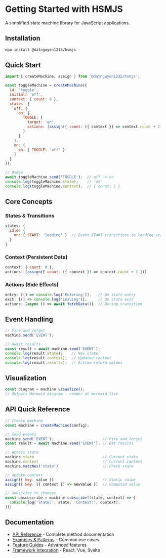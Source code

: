 # Getting Started with HSMJS

A simplified state machine library for JavaScript applications.

## Installation

```bash
npm install @datnguyen1215/hsmjs
```

## Quick Start

```javascript
import { createMachine, assign } from '@datnguyen1215/hsmjs';

const toggleMachine = createMachine({
  id: 'toggle',
  initial: 'off',
  context: { count: 0 },
  states: {
    off: {
      on: {
        TOGGLE: {
          target: 'on',
          actions: [assign({ count: ({ context }) => context.count + 1 })]
        }
      }
    },
    on: {
      on: { TOGGLE: 'off' }
    }
  }
});

// Usage
await toggleMachine.send('TOGGLE');  // off -> on
console.log(toggleMachine.state);    // 'on'
console.log(toggleMachine.context);  // { count: 1 }
```

## Core Concepts

### States & Transitions
```javascript
states: {
  idle: {
    on: { START: 'loading' }  // Event START transitions to loading state
  }
}
```

### Context (Persistent Data)
```javascript
context: { count: 0 },
actions: [assign({ count: ({ context }) => context.count + 1 })]
```

### Actions (Side Effects)
```javascript
entry: [() => console.log('Entering')],   // On state entry
exit: [() => console.log('Leaving')],     // On state exit
actions: [async () => await fetchData()]  // During transition
```




## Event Handling

```javascript
// Fire and forget
machine.send('EVENT');

// Await results
const result = await machine.send('EVENT');
console.log(result.state);    // New state
console.log(result.context);  // Updated context
console.log(result.results);  // Action return values
```


## Visualization

```javascript
const diagram = machine.visualize();
// Outputs Mermaid diagram - render at mermaid.live
```

## API Quick Reference

```javascript
// Create machine
const machine = createMachine(config);

// Send events
machine.send('EVENT');                      // Fire and forget
const result = await machine.send('EVENT'); // Get results

// Access state
machine.state                               // Current state
machine.context                             // Current context
machine.matches('state')                    // Check state

// Update context
assign({ key: value })                      // Static value
assign({ key: ({ context }) => newValue })  // Computed value

// Subscribe to changes
const unsubscribe = machine.subscribe((state, context) => {
  console.log('State:', state, 'Context:', context);
});
```

## Documentation

- [API Reference](api-reference.md) - Complete method documentation
- [Examples & Patterns](examples.md) - Common use cases
- [Feature Guides](features/guards.md) - Advanced features
- [Framework Integration](framework-integration.md) - React, Vue, Svelte
